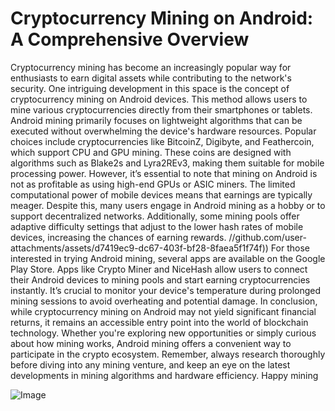 # Cryptocurrency Mining on Android: A Comprehensive Overview
Cryptocurrency mining has become an increasingly popular way for enthusiasts to earn digital assets while contributing to the network's security. One intriguing development in this space is the concept of cryptocurrency mining on Android devices. This method allows users to mine various cryptocurrencies directly from their smartphones or tablets.
Android mining primarily focuses on lightweight algorithms that can be executed without overwhelming the device's hardware resources. Popular choices include cryptocurrencies like BitcoinZ, Digibyte, and Feathercoin, which support CPU and GPU mining. These coins are designed with algorithms such as Blake2s and Lyra2REv3, making them suitable for mobile processing power.
However, it’s essential to note that mining on Android is not as profitable as using high-end GPUs or ASIC miners. The limited computational power of mobile devices means that earnings are typically meager. Despite this, many users engage in Android mining as a hobby or to support decentralized networks. Additionally, some mining pools offer adaptive difficulty settings that adjust to the lower hash rates of mobile devices, increasing the chances of earning rewards.
 //github.com/user-attachments/assets/d7419ec9-dc67-403f-bf28-8faea5f1f74f))
For those interested in trying Android mining, several apps are available on the Google Play Store. Apps like Crypto Miner and NiceHash allow users to connect their Android devices to mining pools and start earning cryptocurrencies instantly. It’s crucial to monitor your device's temperature during prolonged mining sessions to avoid overheating and potential damage.
In conclusion, while cryptocurrency mining on Android may not yield significant financial returns, it remains an accessible entry point into the world of blockchain technology. Whether you're exploring new opportunities or simply curious about how mining works, Android mining offers a convenient way to participate in the crypto ecosystem. Remember, always research thoroughly before diving into any mining venture, and keep an eye on the latest developments in mining algorithms and hardware efficiency. Happy mining


![Image](https://github.com/user-attachments/assets/4a25d116-2220-4385-b08e-f287af8fcbc4)